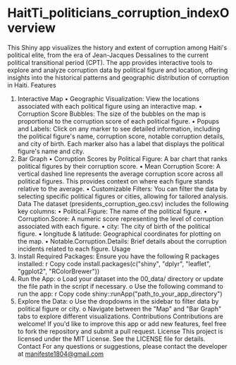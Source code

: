 # HaitTi_politicians_corruption_indexOverview
This Shiny app visualizes the history and extent of corruption among Haiti's political elite, from the era of Jean-Jacques Dessalines to the current political transitional period (CPT). The app provides interactive tools to explore and analyze corruption data by political figure and location, offering insights into the historical patterns and geographic distribution of corruption in Haiti.
Features
1. Interactive Map
•	Geographic Visualization: View the locations associated with each political figure using an interactive map.
•	Corruption Score Bubbles: The size of the bubbles on the map is proportional to the corruption score of each political figure.
•	Popups and Labels: Click on any marker to see detailed information, including the political figure's name, corruption score, notable corruption details, and city of birth. Each marker also has a label that displays the political figure's name and city.
2. Bar Graph
•	Corruption Scores by Political Figure: A bar chart that ranks political figures by their corruption score.
•	Mean Corruption Score: A vertical dashed line represents the average corruption score across all political figures. This provides context on where each figure stands relative to the average.
•	Customizable Filters: You can filter the data by selecting specific political figures or cities, allowing for tailored analysis.
Data
The dataset (presidents_corruption_geo.csv) includes the following key columns:
•	Political.Figure: The name of the political figure.
•	Corruption.Score: A numeric score representing the level of corruption associated with each figure.
•	city: The city of birth of the political figure.
•	longitude & latitude: Geographical coordinates for plotting on the map.
•	Notable.Corruption.Details: Brief details about the corruption incidents related to each figure.
Usage
1.	Install Required Packages: Ensure you have the following R packages installed:
r
Copy code
install.packages(c("shiny", "dplyr", "leaflet", "ggplot2", "RColorBrewer"))
2.	Run the App:
o	Load your dataset into the 00_data/ directory or update the file path in the script if necessary.
o	Use the following command to run the app:
r
Copy code
shiny::runApp("path_to_your_app_directory")
3.	Explore the Data:
o	Use the dropdowns in the sidebar to filter data by political figure or city.
o	Navigate between the "Map" and "Bar Graph" tabs to explore different visualizations.
Contributions
Contributions are welcome! If you'd like to improve this app or add new features, feel free to fork the repository and submit a pull request.
License
This project is licensed under the MIT License. See the LICENSE file for details.
Contact
For any questions or suggestions, please contact the developer at manifeste1804@gmail.com

